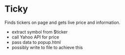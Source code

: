 # Ticky
Finds tickers on page and gets live price and information.

* extract symbol from $ticker
* call Yahoo API for price
* pass data to popup.html
* possibly write to file to achieve this
